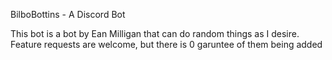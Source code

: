 BilboBottins - A Discord Bot

This bot is a bot by Ean Milligan that can do random things as I desire.  Feature requests are welcome, but there is 0 garuntee of them being added
